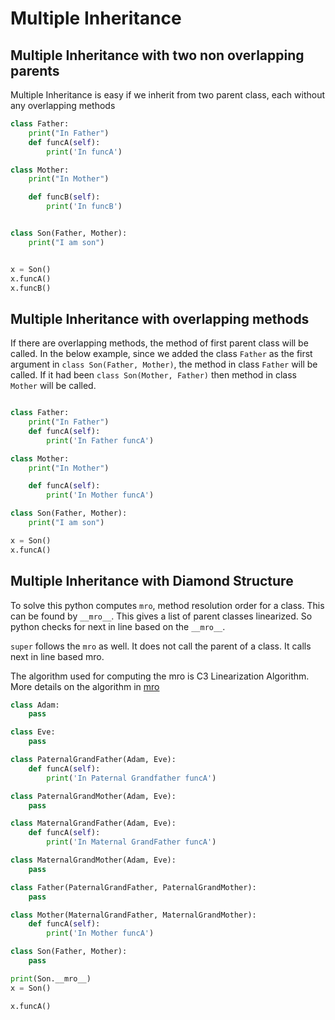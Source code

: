 # Multiple Inheritance

## Multiple Inheritance with two non overlapping parents
Multiple Inheritance is easy if we inherit from two parent class, each without any overlapping methods

```python runnable
class Father:
    print("In Father")
    def funcA(self):
        print('In funcA')

class Mother:
    print("In Mother")

    def funcB(self):
        print('In funcB')


class Son(Father, Mother):
    print("I am son")


x = Son()
x.funcA()
x.funcB()

```

## Multiple Inheritance with overlapping methods
If there are overlapping methods, the method of first parent class will be called. In the below example, since we added the class `Father` as the first argument in `class Son(Father, Mother)`, the method in class `Father` will be called. If it had been `class Son(Mother, Father)`  then method in class `Mother` will be called.

```python runnable

class Father:
    print("In Father")
    def funcA(self):
        print('In Father funcA')

class Mother:
    print("In Mother")

    def funcA(self):
        print('In Mother funcA')

class Son(Father, Mother):
    print("I am son")

x = Son()
x.funcA()

```

## Multiple Inheritance with Diamond Structure
To solve this python computes `mro`, method resolution order for a class. This can be found by `__mro__`. This gives a list of parent classes linearized. So python checks for next in line based on the `__mro__`.

`super` follows the `mro` as well. It does not call the parent of a class. It calls next in line based mro.

The algorithm used for computing the mro is C3 Linearization Algorithm. More details on the algorithm in [mro](https://www.python.org/download/releases/2.3/mro/)

```python runnable
class Adam:
    pass

class Eve:
    pass

class PaternalGrandFather(Adam, Eve):
    def funcA(self):
        print('In Paternal Grandfather funcA')

class PaternalGrandMother(Adam, Eve):
    pass

class MaternalGrandFather(Adam, Eve):
    def funcA(self):
        print('In Maternal GrandFather funcA')

class MaternalGrandMother(Adam, Eve):
    pass

class Father(PaternalGrandFather, PaternalGrandMother):
    pass

class Mother(MaternalGrandFather, MaternalGrandMother):
    def funcA(self):
        print('In Mother funcA')

class Son(Father, Mother):
    pass

print(Son.__mro__)
x = Son()

x.funcA()

```

